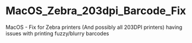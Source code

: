 # MacOS_Zebra_203dpi_Barcode_Fix
MacOS - Fix for Zebra printers (And possibly all 203DPI printers) having issues with printing fuzzy/blurry barcodes
